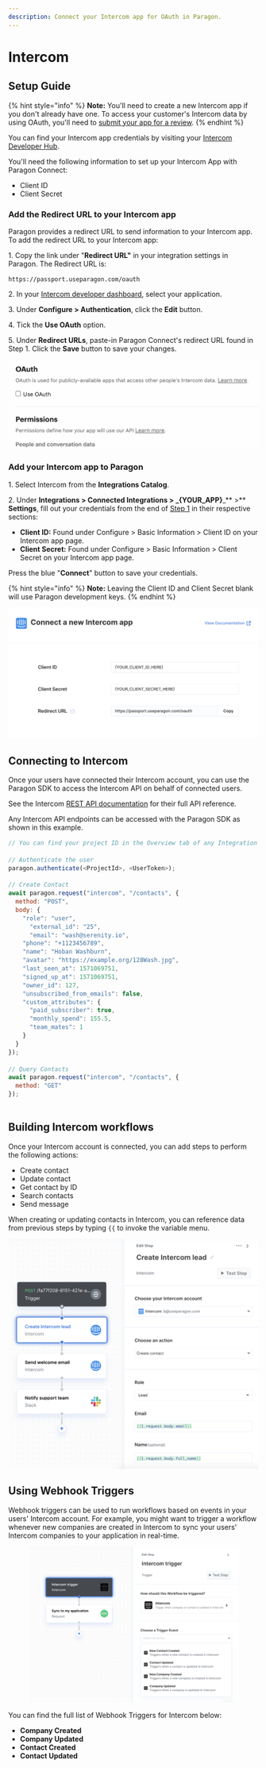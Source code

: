 ```yaml
---
description: Connect your Intercom app for OAuth in Paragon.
---
```


# Intercom

## Setup Guide

{% hint style="info" %}
**Note:** You'll need to create a new Intercom app if you don't already have one. To access your customer's Intercom data by using OAuth, you'll need to [submit your app for a review](https://developers.intercom.com/building-apps/docs/review-publish-your-app#changing-your-review-or-listing).
{% endhint %}

You can find your Intercom app credentials by visiting your [Intercom Developer Hub](https://developers.intercom.com/).

You'll need the following information to set up your Intercom App with Paragon Connect:

* Client ID
* Client Secret

### Add the Redirect URL to your Intercom app

Paragon provides a redirect URL to send information to your Intercom app. To add the redirect URL to your Intercom app:

1\. Copy the link under "**Redirect URL"** in your integration settings in Paragon. The Redirect URL is:

```
https://passport.useparagon.com/oauth
```

2\. In your [Intercom developer dashboard](https://developers.intercom.com/), select your application.

3\. Under **Configure > Authentication**, click the **Edit** button.

4\. Tick the **Use OAuth** option.

5\. Under **Redirect URLs**, paste-in Paragon Connect's redirect URL found in Step 1. Click the **Save** button to save your changes.

![](<../../.gitbook/assets/Connect - Authorizing Intercom OAuth for Paragon Connect.gif>)

### Add your Intercom app to Paragon

1\. Select Intercom from the **Integrations Catalog**.

2\. Under **Integrations > Connected Integrations > **_**{YOUR\_APP}**_** >** **Settings**, fill out your credentials from the end of [Step 1](intercom.md#1-add-the-redirect-url-to-your-intercom-app) in their respective sections:

* **Client ID:** Found under Configure > Basic Information > Client ID on your Intercom app page.
* **Client Secret:** Found under Configure > Basic Information > Client Secret on your Intercom app page.

Press the blue "**Connect**" button to save your credentials.

{% hint style="info" %}
**Note:** Leaving the Client ID and Client Secret blank will use Paragon development keys.
{% endhint %}

![](<../../.gitbook/assets/Connecting your Intercom app to Paragon Connect.png>)

## Connecting to Intercom

Once your users have connected their Intercom account, you can use the Paragon SDK to access the Intercom API on behalf of connected users.

See the Intercom [REST API documentation](https://developers.intercom.com/building-apps/docs/rest-apis) for their full API reference.

Any Intercom API endpoints can be accessed with the Paragon SDK as shown in this example.

```javascript
// You can find your project ID in the Overview tab of any Integration

// Authenticate the user
paragon.authenticate(<ProjectId>, <UserToken>);
            
// Create Contact
await paragon.request("intercom", "/contacts", { 
  method: "POST",
  body: {
    "role": "user",
	  "external_id": "25",
	  "email": "wash@serenity.io",
    "phone": "+1123456789",
    "name": "Hoban Washburn",
    "avatar": "https://example.org/128Wash.jpg",
    "last_seen_at": 1571069751,
    "signed_up_at": 1571069751,
    "owner_id": 127,
    "unsubscribed_from_emails": false,
    "custom_attributes": {
      "paid_subscriber": true,
      "monthly_spend": 155.5,
      "team_mates": 1
    }
  }
});

// Query Contacts
await paragon.request("intercom", "/contacts", { 
  method: "GET"
});
  
```

## Building Intercom workflows

Once your Intercom account is connected, you can add steps to perform the following actions:

* Create contact
* Update contact
* Get contact by ID
* Search contacts
* Send message

When creating or updating contacts in Intercom, you can reference data from previous steps by typing `{{` to invoke the variable menu.

![](<../../.gitbook/assets/Creating a lead in Intercom with Paragon.png>)

## Using Webhook Triggers

Webhook triggers can be used to run workflows based on events in your users' Intercom account. For example, you might want to trigger a workflow whenever new companies are created in Intercom to sync your users' Intercom companies to your application in real-time.

<figure><img src="../../.gitbook/assets/Intercom Webhook Triggers in Paragon Connect.png" alt=""><figcaption></figcaption></figure>

You can find the full list of Webhook Triggers for Intercom below:

* **Company Created**
* **Company Updated**
* **Contact Created**
* **Contact Updated**
